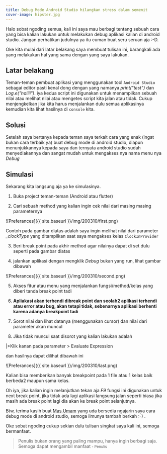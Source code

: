 ```yaml
---
title: Debug Mode Android Studio hilangkan stress dalam semenit
cover-image: hipster.jpg
---
```


Halo sobat ngoding semua, kali ini saya mau berbagi tentang sebuah cara yang bisa kalian lakukan untuk melakukan debug aplikasi kalian di android studio. Jangan perhatikan judulnya ya itu cuman buat seru seruan aja :-D.

Oke kita mulai dari latar belakang saya membuat tulisan ini, barangkali ada yang melakukan hal yang sama dengan yang saya lakukan.

## Latar belakang ##
Teman-teman pembuat aplikasi yang menggunakan tool `Android Studio` sebagai editor pasti kenal dong dengan yang namanya *print("test")* dan *Log.e("haiiii")*. iya kedua script ini digunakan untuk menampilkan sebuah nilai atau melihat nilai atau mengetes script kita jalan atau tidak. Cukup menjengkelkan jika kita harus menjalankan dulu semua aplikasinya kemudian kita lihat hasilnya di `console` kita. 


## Solusi ##
Setelah saya bertanya kepada teman saya terkait cara yang enak (ingat bukan cara terbaik ya) buat debug mode di android studio, diapun menunjukkannya kepada saya dan ternyata android studio sudah menyediakannya dan sangat mudah untuk mengakses nya nama menu nya *Debug*


## Simulasi ##
Sekarang kita langsung aja ya ke simulasinya.

1. Buka project teman-teman (Android atau flutter)

2. Cari sebuah method yang kalian ingin cek nilai dari masing masing parameternya

![Preferances]({{ site.baseurl }}/img/200310/first.png)

Contoh pada gambar diatas adalah saya ingin melihat nilai dari parameter *_clockType* yang ditampilkan saat saya mengakses kelas `ClockInProvider`

3. Beri break point pada akhir method agar nilainya dapat di set dulu seperti pada gambar diatas

4. jalankan aplikasi dengan mengklik *Debug* bukan yang run, lihat gambar dibawah

![Preferances]({{ site.baseurl }}/img/200310/second.png)

5. Akses fitur atau menu yang menjalankan fungsi/method/kelas yang diberi tanda break point tadi

6. **Apliakasi akan terhendi dibreak point dan seolah2 aplikasi terhendi atau error atau bug, akan tetapi tidak, sebenarnya aplikasi berhenti karena adanya breakpoint tadi**

7. Sorot nilai dan lihat datanya (menggunakan cursor) dan nilai dari parameter akan muncul

8. Jika tidak muncul saat disorot yang kalian lakukan adalah

|>Klik kanan pada parameter > Evaluate Expression

dan hasilnya dapat dilihat dibawah ini

![Preferances]({{ site.baseurl }}/img/200310/last.png)


Kalian bisa memberikan banyak breakpoint pada 1 file atau 1 kelas baik berbeda2 maupun sama kelas.

Oh iya, jika kalian ingin melanjutkan tekan aja *F9* fungsi ini digunakan untuk next break point, jika tidak ada lagi aplikasi langsung jalan seperti biasa jika masih ada break point lagi dia akan ke break point selanjutnya.
<!-- more -->
Btw, terima kasih buat [Mas Umam](https://www.linkedin.com/in/muhammad-sa-idul-umam-47a56b183/) yang uda bersedia ngajarin saya cara debug mode di android studio, semoga ilmunya tambah berkah :-) .

Oke sobat ngoding cukup sekian dulu tulisan singkat saya kali ini, semoga bermanfaat.

>Penulis bukan orang yang paling mampu, hanya ingin berbagi saja. Semoga dapat mengambil manfaat<small> - Penulis</small>